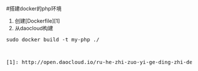 #搭建docker的php环境
1. 创建[Dockerfile][1]
2. 从daocloud构建
<pre>
sudo docker build -t my-php ./
<pre>


[1]: http://open.daocloud.io/ru-he-zhi-zuo-yi-ge-ding-zhi-de-php-ji-chu-docker-jing-xiang/
